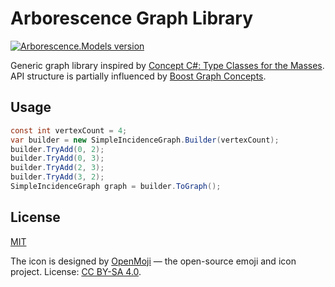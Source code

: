 # Arborescence Graph Library

[![Arborescence.Models version](https://img.shields.io/nuget/v/Arborescence.Models.svg)](https://www.nuget.org/packages/Arborescence.Models/)

Generic graph library inspired by [Concept C#: Type Classes for the Masses](https://github.com/MattWindsor91/roslyn/blob/master/concepts/docs/csconcepts.md).
API structure is partially influenced by [Boost Graph Concepts](https://www.boost.org/doc/libs/1_73_0/libs/graph/doc/graph_concepts.html).

## Usage

```cs
const int vertexCount = 4;
var builder = new SimpleIncidenceGraph.Builder(vertexCount);
builder.TryAdd(0, 2);
builder.TryAdd(0, 3);
builder.TryAdd(2, 3);
builder.TryAdd(3, 2);
SimpleIncidenceGraph graph = builder.ToGraph();
```

## License

[MIT](LICENSE.txt)

The icon is designed by [OpenMoji](https://openmoji.org) — the open-source emoji and icon project. License: [CC BY-SA 4.0](https://creativecommons.org/licenses/by-sa/4.0/).
